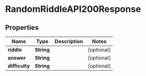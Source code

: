 

# RandomRiddleAPI200Response

## Properties

Name | Type | Description | Notes
------------ | ------------- | ------------- | -------------
**riddle** | **String** |  |  [optional]
**answer** | **String** |  |  [optional]
**difficulty** | **String** |  |  [optional]




